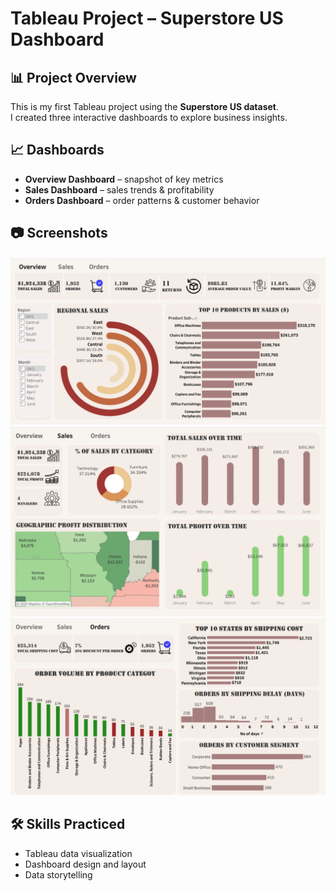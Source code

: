# Tableau Project – Superstore US Dashboard

## 📊 Project Overview
This is my first Tableau project using the **Superstore US dataset**.  
I created three interactive dashboards to explore business insights.

## 📈 Dashboards
- **Overview Dashboard** – snapshot of key metrics  
- **Sales Dashboard** – sales trends & profitability  
- **Orders Dashboard** – order patterns & customer behavior  

## 📷 Screenshots
![Overview Dashboard](snapshots/overview.png)  
![Sales Dashboard](snapshots/sales.png)  
![Orders Dashboard](snapshots/orders.png)  

## 🛠️ Skills Practiced
- Tableau data visualization  
- Dashboard design and layout  
- Data storytelling  

